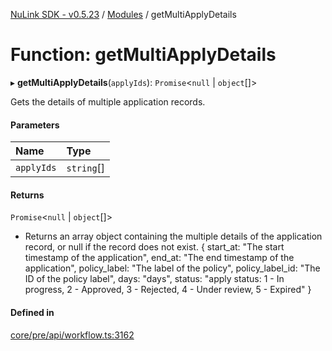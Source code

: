 [NuLink SDK - v0.5.23](../README.md) / [Modules](../modules.md) / getMultiApplyDetails

# Function: getMultiApplyDetails

▸ **getMultiApplyDetails**(`applyIds`): `Promise`<``null`` \| `object`[]\>

Gets the details of multiple application records.

#### Parameters

| Name | Type |
| :------ | :------ |
| `applyIds` | `string`[] |

#### Returns

`Promise`<``null`` \| `object`[]\>

- Returns an array object containing the multiple details of the application record, or null if the record does not exist.
             {
               start_at:  "The start timestamp of the application",
               end_at: "The end timestamp of the application",
               policy_label: "The label of the policy",
               policy_label_id: "The ID of the policy label",
               days: "days",
               status: "apply status: 1 - In progress, 2 - Approved, 3 - Rejected, 4 - Under review, 5 - Expired"
             }

#### Defined in

[core/pre/api/workflow.ts:3162](https://github.com/NuLink-network/nulink-sdk/blob/1365126/src/core/pre/api/workflow.ts#L3162)
